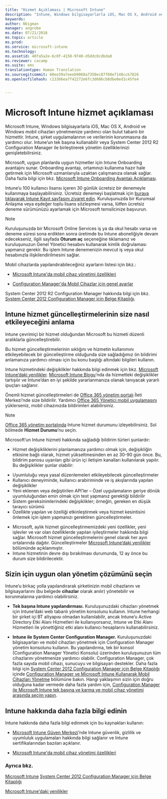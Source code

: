 ```yaml
---
title: "Hizmet Açıklaması | Microsoft Intune"
description: "Intune, Windows bilgisayarlarla iOS, Mac OS X, Android ve Windows mobil cihazları yönetmenize yardımcı olan bulut tabanlı bir hizmettir."
keywords: 
author: Nbigman
manager: angrobe
ms.date: 07/21/2016
ms.topic: article
ms.prod: 
ms.service: microsoft-intune
ms.technology: 
ms.assetid: 40fa5a2e-6c0f-4150-9740-d5ddc0cdbda0
ms.reviewer: cacamp
ms.suite: ems
translationtype: Human Translation
ms.sourcegitcommit: 60ee39a7eeeb9068a7350ec87f60e7148ccb7826
ms.openlocfilehash: c13366ea7f42272e6fc3d606cb8dbe0ed1c45fe4


---
```


# Microsoft Intune hizmet açıklaması

Microsoft Intune, Windows bilgisayarlarla iOS, Mac OS X, Android ve Windows mobil cihazları yönetmenize yardımcı olan bulut tabanlı bir hizmettir. Intune, şirket uygulamalarının ve verilerinin korunmasına da yardımcı olur. Intune’un tek başına kullanabilir veya System Center 2012 R2 Configuration Manager ile birleştirerek yönetim özelliklerinizi genişletebilirsiniz.

Microsoft, uygun planlarda uygun hizmetler için Intune Onboarding avantajını sunar. Onboarding avantajı, ortamınızı kullanıma hazır hale getirmek için Microsoft uzmanlarıyla uzaktan çalışmanıza olanak sağlar. Daha fazla bilgi için bkz. [Microsoft Intune Onboarding Avantajı Açıklaması](http://go.microsoft.com/fwlink/?LinkId=619281).

Intune’u 100 kullanıcı lisansı içeren 30 günlük ücretsiz bir denemeyle kullanmaya başlayabilirsiniz. Ücretsiz denemeyi başlatmak için [buraya tıklayarak Intune Kayıt sayfasını ziyaret edin](http://www.microsoft.com/en-us/server-cloud/products/microsoft-intune/). Kuruluşunuzda bir Kurumsal Anlaşma veya eşdeğer toplu lisans sözleşmesi varsa, lütfen ücretsiz deneme sürümünüzü ayarlamak için Microsoft temsilcinize başvurun.

> [!NOTE]
> Kuruluşunuzda bir Microsoft Online Services iş ya da okul hesabı varsa ve deneme süresi sona erdikten sonra üretimde bu Intune aboneliğiyle devam edecekseniz, ilgili sayfada **Oturum aç** seçeneğine tıklamanız ve kuruluşunuzun Genel Yönetici hesabını kullanarak kimlik doğrulaması yapmanız gerekir. Bu işlem Intune denemenizin mevcut iş veya okul hesabınızla ilişkilendirilmesini sağlar.

Mobil cihazlarda yapılandırabileceğiniz ayarların listesi için bkz.:

-   [Microsoft Intune'da mobil cihaz yönetimi özellikleri](/intune/get-started/mobile-device-management-capabilities-in-microsoft-intune)

-   [Configuration Manager'da Mobil Cihazlar için genel ayarlar](https://technet.microsoft.com/library/dn376523.aspx)

System Center 2012 R2 Configuration Manager hakkında bilgi için bkz. [System Center 2012 Configuration Manager için Belge Kitaplığı](https://technet.microsoft.com/library/gg682041.aspx).

## Intune hizmet güncelleştirmelerinin size nasıl etkileyeceğini anlama
Intune çevrimiçi bir hizmet olduğundan Microsoft bu hizmeti düzenli aralıklarla güncelleştirebilir.

Bu hizmet güncelleştirmelerinin sıklığını ve hizmetin kullanımını etkileyebilecek bir güncelleştirme olduğunda size sağladığımız ön bildirimi anlamanıza yardımcı olması için bu konu başlığı altındaki bilgileri kullanın.

Intune hizmetindeki değişiklikler hakkında bilgi edinmek için bkz. [Microsoft Intune’daki yenilikler](/intune/deploy-use/Whats-new-in-microsoft-intune.md). [Microsoft Intune Blogu](http://blogs.technet.com/b/microsoftintune/)’nda da hizmetteki değişiklikler tartışılır ve Intune’dan en iyi şekilde yararlanmanıza olanak tanıyacak yararlı ipuçları sağlanır.

Önemli hizmet güncelleştirmeleri de [Office 365 yönetim portalı](https://portal.office.com/Admin/Default.aspx) İleti Merkezi’nde size bildirilir. Yardımcı [Office 365 Yönetici mobil uygulamasını](https://support.office.com/article/Office-365-Admin-Mobile-App-e16f6421-2a1a-4142-bf9d-9846600a060a) yüklerseniz, mobil cihazınızda bildirimleri alabilirsiniz.

> [!NOTE]
> [Office 365 yönetim portalında](https://portal.office.com/Admin/Default.aspx) Intune hizmet durumunu izleyebilirsiniz. Sol bölmede **Hizmet Durumu**’nu seçin.  

Microsoft’un Intune hizmeti hakkında sağladığı bildirim türleri şunlardır:
-   Hizmet değişikliklerini planlamanıza yardımcı olmak için, değişikliğin etkisine bağlı olarak, hizmet yükseltmesinden en az 30-90 gün önce. Bu, bildirim panosu uyarıları gibi ürün içi iletişim kanalları kullanılarak yapılır. Bu değişiklikler şunlar olabilir:
* Uyumluluğu veya yasal düzenlemeleri etkileyebilecek güncelleştirmeler
* Kullanıcı deneyiminde, kullanıcı arabiriminde ve iş akışlarında yapılan değişiklikler
* Yeni eklenen veya değiştirilen API’ler – Özel uygulamaların geriye dönük uyumluluğundan emin olmak için test yapmanız gerektiği bildirilir
* Sistem gereksinimlerindeki değişiklikler; örneğin, gereken en düşük tarayıcı sürümü
* Özellikte yapılan ve özelliği etkinleştirmek veya hizmet kesintisini önlemek için işlem yapmanızı gerektiren güncelleştirmeler.
-   Microsoft, aylık hizmet güncelleştirmemizdeki yeni özellikler, yeni işlevler ve var olan özelliklerde yapılan iyileştirmeler hakkında bilgi sağlar. Microsoft hizmet güncelleştirmelerini genel olarak her ayın ortalarında dağıtır. Güncelleştirmeler [Microsoft Intune’daki yenilikler](/intune/deploy-use/whats-new-in-microsoft-intune) bölümünde açıklanmıştır.
-   Intune hizmetinin devre dışı bırakılması durumunda, 12 ay önce bu durum size bildirilecektir.

## Sizin için uygun olan yönetim çözümünü seçin
Intune’u birkaç yolla yapılandırarak şirketinizin mobil cihazlarını ve bilgisayarlarını (bu belgede **cihazlar** olarak anılır) yönetebilir ve korunmalarına yardımcı olabilirsiniz.

-   **Tek başına Intune yapılandırması.** Kuruluşunuzdaki cihazları yönetmek için Intune’daki web tabanlı yönetim konsolunu kullanın. Intune herhangi bir şirket içi BT altyapısı olmadan kullanılabilir, ancak Intune’u Active Directory Etki Alanı Hizmetleri ile kullanıyorsanız, Intune ve Etki Alanı Hizmetleri ile yönettiğiniz etki alanı kullanıcı hesaplarını kullanabilirsiniz.

-   **Intune ile System Center Configuration Manager.** Kuruluşunuzdaki bilgisayarları ve mobil cihazları yönetmek için Configuration Manager yönetim konsolunu kullanın. Bu yapılandırma, tek bir konsol (Configuration Manager Yönetici Konsolu) üzerinden kuruluşunuzun tüm cihazlarını yönetmenize yardımcı olabilir. Configuration Manager, çok fazla sayıda mobil cihazı, sunucuyu ve bilgisayarı destekler. Daha fazla bilgi için [System Center 2012 Configuration Manager için Belge Kitaplığı](https://technet.microsoft.com/library/gg682041.aspx) içinde [Configuration Manager ve Microsoft Intune Kullanarak Mobil Cihazları Yönetme](http://go.microsoft.com/fwlink/?LinkID=271118) bölümüne bakın.  Hangi yaklaşımın sizin için doğru olduğuna kadar vermede daha fazla yardım için, [Configuration Manager ile Microsoft Intune tek başına ve karma ve mobil cihaz yönetimi arasında seçim yapın](https://technet.microsoft.com/en-us/library/mt706478.aspx).


## Intune hakkında daha fazla bilgi edinin
Intune hakkında daha fazla bilgi edinmek için bu kaynakları kullanın:

-   [Microsoft Intune Güven Merkezi](http://www.microsoft.com/en-us/server-cloud/products/intune-trust-center/)’nde Intune güvenlik, gizlilik ve uyumluluk uygulamaları hakkında bilgi sağlanır ve Intune sertifikalarından bazıları açıklanır.

-   [Microsoft Intune'da mobil cihaz yönetimi özellikleri](/intune/understand-explore/mobile-device-management-capabilities-in-microsoft-intune)

### Ayrıca bkz.
[Microsoft Intune](https://docs.microsoft.com/intune/)
[System Center 2012 Configuration Manager için Belge Kitaplığı](https://technet.microsoft.com/library/gg682041.aspx)

[Microsoft Intune'daki yenilikler](/intune/deploy-use/whats-new-in-microsoft-intune)



<!--HONumber=Jul16_HO4-->


